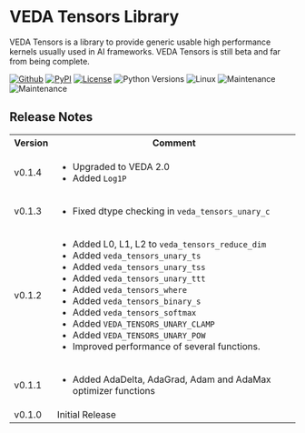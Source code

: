 # VEDA Tensors Library

VEDA Tensors is a library to provide generic usable high performance kernels
usually used in AI frameworks. VEDA Tensors is still beta and far from being
complete.

[![Github](https://img.shields.io/github/v/tag/sx-aurora/veda-tensors?display_name=tag&sort=semver)](https://github.com/sx-aurora/veda)
[![PyPI](https://img.shields.io/pypi/v/veda-tensors)](https://pypi.org/project/veda-tensors)
[![License](https://img.shields.io/pypi/l/veda-tensors)](https://pypi.org/project/veda-tensors)
![Python Versions](https://img.shields.io/pypi/pyversions/veda-tensors)
![Linux](https://svgshare.com/i/Zhy.svg)
![Maintenance](https://img.shields.io/badge/Maintained%3F-yes-green.svg)
![Maintenance](https://img.shields.io/pypi/dm/veda-tensors)

## Release Notes
<table>
<tr><th>Version</th><th>Comment</th></tr>

<tr><td>v0.1.4</td><td>
<ul>
	<li>Upgraded to VEDA 2.0</li>
	<li>Added <code>Log1P</code></li>
</ul>
</td></tr>

<tr><td>v0.1.3</td><td>
<ul>
	<li>Fixed dtype checking in <code>veda_tensors_unary_c</code></li>
</ul>
</td></tr>

<tr><td>v0.1.2</td><td>
<ul>
	<li>Added L0, L1, L2 to <code>veda_tensors_reduce_dim</code></li>
	<li>Added <code>veda_tensors_unary_ts</code></li>
	<li>Added <code>veda_tensors_unary_tss</code></li>
	<li>Added <code>veda_tensors_unary_ttt</code></li>
	<li>Added <code>veda_tensors_where</code></li>
	<li>Added <code>veda_tensors_binary_s</code></li>
	<li>Added <code>veda_tensors_softmax</code></li>
	<li>Added <code>VEDA_TENSORS_UNARY_CLAMP</code></li>
	<li>Added <code>VEDA_TENSORS_UNARY_POW</code></li>
	<li>Improved performance of several functions.</li>
</ul>
</td></tr>

<tr><td>v0.1.1</td><td>
<ul>
	<li>Added AdaDelta, AdaGrad, Adam and AdaMax optimizer functions</li>
</ul>
</td></tr>

<tr><td>v0.1.0</td><td>
Initial Release
</td></tr>

</table>
